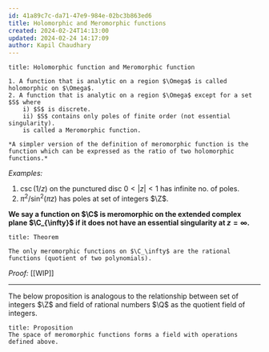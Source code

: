 ```yaml
---
id: 41a89c7c-da71-47e9-984e-02bc3b863ed6
title: Holomorphic and Meromorphic functions
created: 2024-02-24T14:13:00
updated: 2024-02-24 14:17:09
author: Kapil Chaudhary
---
```

```ad-def
title: Holomorphic function and Meromorphic function

1. A function that is analytic on a region $\Omega$ is called holomorphic on $\Omega$.
2. A function that is analytic on a region $\Omega$ except for a set $S$ where 
	i) $S$ is discrete.
	ii) $S$ contains only poles of finite order (not essential singularity).
	is called a Meromorphic function.
	
*A simpler version of the definition of meromorphic function is the function which can be expressed as the ratio of two holomorphic functions.*
```




*Examples:*
1. $\csc(1/z)$ on the punctured disc $0<|z|<1$ has infinite no. of poles. 
2.  $\pi^2/\sin^2(\pi z)$ has poles at set of integers $\Z$.

**We say a function on $\C$ is meromorphic on the extended complex plane $\C_{\infty}$ if it does not have an essential singularity at $z=\infty$.**

```ad-theorem 
title: Theorem

The only meromorphic functions on $\C_\infty$ are the rational functions (quotient of two polynomials).
```

*Proof:*  [[WIP]]
$$\tag*{Q.E.D.}$$

---


The below proposition is analogous to the relationship between set of integers $\Z$ and field of rational numbers $\Q$ as the quotient field of integers.


```ad-theorem
title: Proposition
The space of meromorphic functions forms a field with operations defined above.
```


